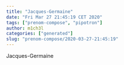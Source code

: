 ```yaml
---
title: "Jacques-Germaine"
date: "Fri Mar 27 21:45:19 CET 2020"
tags: ["prenom-compose", "pipotron"]
author: m1ch3l
categories: ["generated"]
slug: "prenom-compose/2020-03-27-21:45:19"
---
```


Jacques-Germaine
